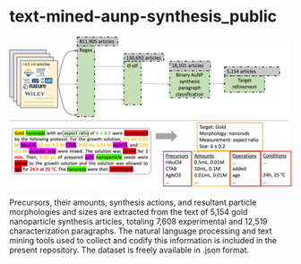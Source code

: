 # text-mined-aunp-synthesis_public

![Pipeline](docs/ExtractionPipeline.png)

Precursors, their amounts, synthesis actions, and resultant particle morphologies and sizes are extracted from the text of 5,154 gold nanoparticle synthesis articles, totaling 7,608 experimental and 12,519 characterization paragraphs. The natural language processing and text mining tools used to collect and codify this information is included in the present repository. The dataset is freely available in .json format.  
